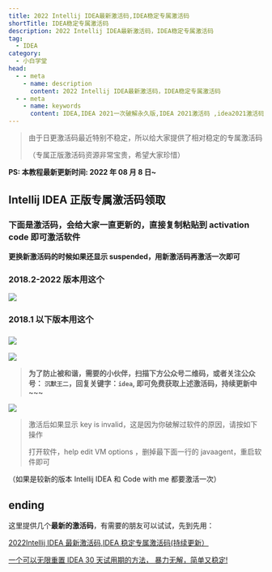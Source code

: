 ```yaml
---
title: 2022 Intellij IDEA最新激活码,IDEA稳定专属激活码
shortTitle: IDEA稳定专属激活码
description: 2022 Intellij IDEA最新激活码，IDEA稳定专属激活码
tag:
  - IDEA
category:
  - 小白学堂
head:
  - - meta
    - name: description
      content: 2022 Intellij IDEA最新激活码，IDEA稳定专属激活码
  - - meta
    - name: keywords
      content: IDEA,IDEA 2021一次破解永久版,IDEA 2021激活码 ,idea2021激活码绝对有效,idea 2021破解mac,idea无限试用,idea最新版本破解版,idea激活服务器,idea激活服务器2021,idea激活码,idea激活码2021,idea激活码生成,IDEA激活码2022,idea破解,IDEA 破解包,idea破解码永久,idea破解插件,idea重新激活,IntelliJ IDEA,WebStorm破解,MAC IDEA破解
---
```


> 由于日更激活码最近特别不稳定，所以给大家提供了相对稳定的专属激活码
>
> （专属正版激活码资源非常宝贵，希望大家珍惜）

**PS: 本教程最新更新时间: 2022 年 08 月 8 日~**


## Intellij IDEA 正版专属激活码领取

### 下面是激活码，会给大家一直更新的，直接复制粘贴到 activation code 即可激活软件

**更换新激活码的时候如果还显示 suspended，用新激活码再激活一次即可**

### 2018.2-2022 版本用这个

![](https://cdn.tobebetterjavaer.com/tobebetterjavaer/images/nice-article/itmind-ideajhmideajhmideapxideajhmideazcmideayjjhm-7725c997-6331-4d8a-bef2-7be1416d651d.png)

### 2018.1 以下版本用这个

### ![](https://cdn.tobebetterjavaer.com/tobebetterjavaer/images/nice-article/itmind-ideajhmideajhmideapxideajhmideazcmideayjjhm-c8728cc4-b827-4b45-87c1-7c9a5334679e.png)

![](https://cdn.tobebetterjavaer.com/tobebetterjavaer/images/nice-article/itmind-ideajhmideajhmideapxideajhmideazcmideayjjhm-e6c4c1fd-679f-465b-b855-01e2deaad1ab.png)

> **为了防止被和谐，需要的小伙伴，扫描下方公众号二维码，或者关注公众号： `沉默王二`，回复关键字：`idea`, 即可免费获取上述激活码，持续更新中~~~**

![](https://cdn.tobebetterjavaer.com/tobebetterjavaer/images/nice-article/itmind-ideapxideajhideayjjhmideazxjhzcmpjjcyjjhqcyx-fc5a32f3-04ed-4bbf-9df8-a13a409a275f.png)

> 激活后如果显示 key is invalid，这是因为你破解过软件的原因，请按如下操作
>
> 打开软件，help edit VM options ，删掉最下面一行的 javaagent，重启软件即可

（如果是较新的版本 Intellij IDEA 和 Code with me 都要激活一次）

## ending

这里提供几个**最新的激活码**，有需要的朋友可以试试，先到先用：

[2022Intellij IDEA 最新激活码,IDEA 稳定专属激活码(持续更新）](https://tobebetterjavaer.com/nice-article/itmind/ideapxideajhideayjjhmideazxjhzcmpjjcyjjhqcyx.html)

[一个可以无限重置 IDEA 30 天试用期的方法， 暴力无解，简单又稳定!](https://tobebetterjavaer.com/nice-article/itmind/yigkymxczideatsyqdffblwxjcywdxbxt.html)
